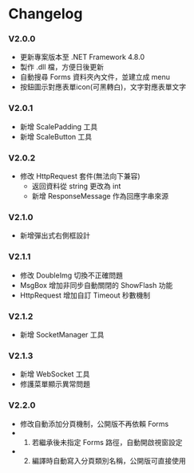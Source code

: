 ﻿# Changelog

### V2.0.0
- 更新專案版本至 .NET Framework 4.8.0
- 製作 .dll 檔，方便日後更新
- 自動搜尋 Forms 資料夾內文件，並建立成 menu
- 按鈕圖示對應表單icon(可黑轉白)，文字對應表單文字

### V2.0.1
- 新增 ScalePadding 工具
- 新增 ScaleButton 工具

### V2.0.2
- 修改 HttpRequest 套件(無法向下兼容)
	- 返回資料從 string 更改為 int
	- 新增 ResponseMessage 作為回應字串來源
### V2.1.0
- 新增彈出式右側框設計

### V2.1.1
- 修改 DoubleImg 切換不正確問題
- MsgBox 增加非同步自動關閉的 ShowFlash 功能
- HttpRequest 增加自訂 Timeout 秒數機制

### V2.1.2
- 新增 SocketManager 工具

### V2.1.3
- 新增 WebSocket 工具
- 修護菜單顯示異常問題

### V2.2.0
- 修改自動添加分頁機制，公開版不再依賴 Forms
- 1. 若繼承後未指定 Forms 路徑，自動開啟視窗設定
- 2. 編譯時自動寫入分頁類別名稱，公開版可直接使用